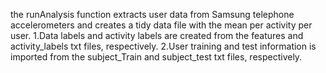 the runAnalysis function extracts user data from Samsung telephone accelerometers and creates a tidy data file with the mean per activity per user.
1.Data labels and activity labels are created from the features and activity_labels txt files, respectively.
2.User training and test information is imported from the subject_Train and subject_test txt files, respectively.
